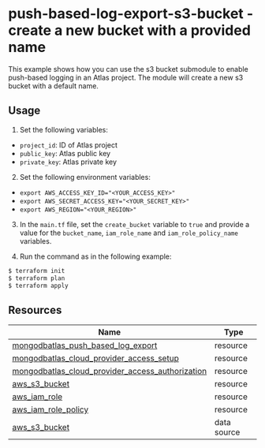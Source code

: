 # push-based-log-export-s3-bucket - create a new bucket with a provided name

This example shows how you can use the s3 bucket submodule to enable push-based logging in an Atlas project. The module will create a new s3 bucket with a default name.


## Usage

1. Set the following variables: 

- `project_id`: ID of Atlas project
- `public_key`: Atlas public key
- `private_key`: Atlas private key

2. Set the following environment variables:

-  `export AWS_ACCESS_KEY_ID="<YOUR_ACCESS_KEY>"`
-  `export AWS_SECRET_ACCESS_KEY="<YOUR_SECRET_KEY>"`
-  `export AWS_REGION="<YOUR_REGION>"`

3. In the `main.tf` file, set the `create_bucket` variable to `true` and provide a value for the `bucket_name`, `iam_role_name` and `iam_role_policy_name` variables.

4. Run the command as in the following example:

```bash
$ terraform init
$ terraform plan
$ terraform apply
```

## Resources

| Name | Type |
|------|------|
| [mongodbatlas_push_based_log_export](https://registry.terraform.io/providers/mongodb/mongodbatlas/latest/docs/resources/push_based_log_export) | resource |
| [mongodbatlas_cloud_provider_access_setup](https://registry.terraform.io/providers/mongodb/mongodbatlas/latest/docs/resources/cloud_provider_access#mongodbatlas_cloud_provider_access_setup) | resource |
| [mongodbatlas_cloud_provider_access_authorization](https://registry.terraform.io/providers/mongodb/mongodbatlas/latest/docs/resources/cloud_provider_access#mongodbatlas_cloud_provider_access_authorization) | resource |
| [aws_s3_bucket](https://registry.terraform.io/providers/hashicorp/aws/latest/docs/resources/s3_bucket) | resource |
| [aws_iam_role](https://registry.terraform.io/providers/hashicorp/aws/latest/docs/resources/iam_role) | resource |
| [aws_iam_role_policy](https://registry.terraform.io/providers/hashicorp/aws/latest/docs/resources/iam_role_policy) | resource |
| [aws_s3_bucket](https://registry.terraform.io/providers/hashicorp/aws/latest/docs/data-sources/s3_bucket) | data source |
